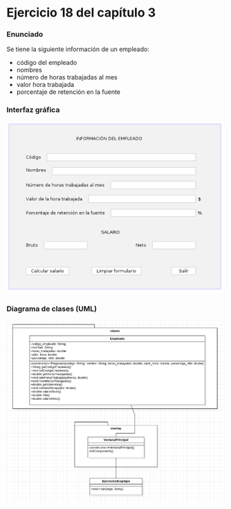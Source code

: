 # Ejercicio 18 del capítulo 3

### Enunciado
Se tiene la siguiente información de un empleado:
* código del empleado
* nombres
* número de horas trabajadas al mes
* valor hora trabajada
* porcentaje de retención en la fuente

### Interfaz gráfica
![Imagen de la interfaz gráfica](./gui.png)

### Diagrama de clases (UML)
![Imagen del diagrama de clases en UML](./DiagramaClases.png)
